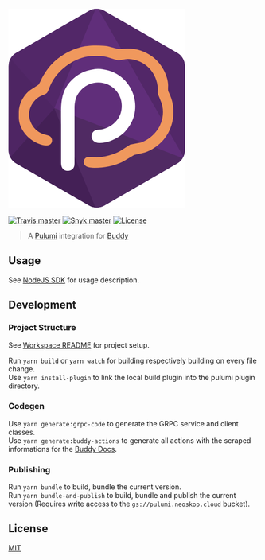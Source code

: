 ![Logo](https://raw.githubusercontent.com/neoskop/pulumi-buddy/master/logo.svg?sanitize=true)

[![Travis master](https://img.shields.io/travis/neoskop/pulumi-buddy/master.svg)](https://travis-ci.org/neoskop/pulumi-buddy)
[![Snyk master](https://snyk.io/test/github/neoskop/pulumi-buddy/master/badge.svg)](https://snyk.io/test/github/neoskop/pulumi-buddy/master)
[![License](https://img.shields.io/npm/l/pulumi-buddy.svg)](https://github.com/neoskop/pulumi-buddy/blob/master/LICENSE)

> A [Pulumi](https://www.pulumi.com/) integration for [Buddy](https://buddy.works/)

## Usage

See [NodeJS SDK](../../sdk/nodejs) for usage description.

## Development

### Project Structure

See [Workspace README](../..#project-structure) for project setup.

Run `yarn build` or `yarn watch` for building respectively building on every file change.  
Use `yarn install-plugin` to link the local build plugin into the pulumi plugin directory.

### Codegen

Use `yarn generate:grpc-code` to generate the GRPC service and client classes.  
Use `yarn generate:buddy-actions` to generate all actions with the scraped informations for the [Buddy Docs](https://buddy.works/docs/api/pipelines/create-manage-actions/add-action).

### Publishing

Run `yarn bundle` to build, bundle the current version.  
Run `yarn bundle-and-publish` to build, bundle and publish the current version (Requires write access to the `gs://pulumi.neoskop.cloud` bucket).

## License

[MIT](https://raw.githubusercontent.com/neoskop/pulumi-buddy/master/LICENSE)
